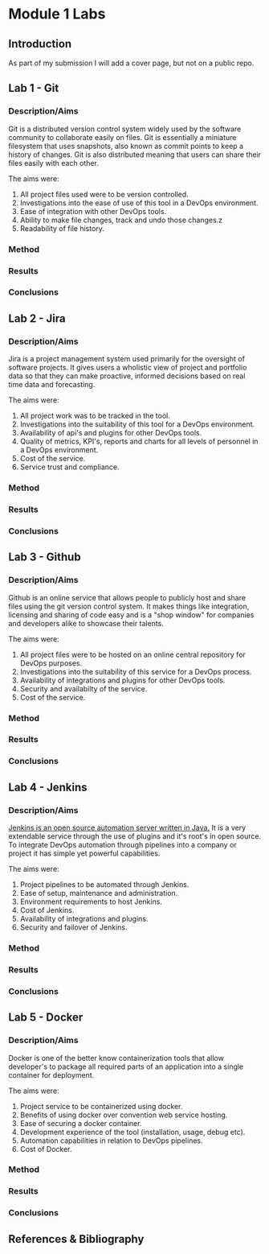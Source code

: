 # Module 1 Labs

## Introduction

As part of my submission I will add a cover page, but not on a public repo.

## Lab 1 - Git

### Description/Aims

Git is a distributed version control system widely used by the software community to collaborate easily on files. Git is essentially a miniature filesystem that uses snapshots, also known as commit points to keep a history of changes. Git is also distributed meaning that users can share their files easily with each other.

The aims were:

1. All project files used were to be version controlled.
2. Investigations into the ease of use of this tool in a DevOps environment.
3. Ease of integration with other DevOps tools.
4. Ability to make file changes, track and undo those changes.z
5. Readability of file history.

### Method

### Results

### Conclusions

## Lab 2 - Jira

### Description/Aims

Jira is a project management system used primarily for the oversight of software projects. It gives users a wholistic view of project and portfolio data so that they can make proactive, informed decisions based on real time data and forecasting.

The aims were:

1. All project work was to be tracked in the tool.
2. Investigations into the suitability of this tool for a DevOps environment.
3. Availability of api's and plugins for other DevOps tools.
4. Quality of metrics, KPI's, reports and charts for all levels of personnel in a DevOps environment.
5. Cost of the service.
6. Service trust and compliance.

### Method

### Results

### Conclusions

## Lab 3 - Github

### Description/Aims

Github is an online service that allows people to publicly host and share files using the git version control system. It makes things like integration, licensing and sharing of code easy and is a "shop window" for companies and developers alike to showcase their talents.

The aims were:

1. All project files were to be hosted on an online central repository for DevOps purposes.
2. Investigations into the suitability of this service for a DevOps process.
3. Availability of integrations and plugins for other DevOps tools.
4. Security and availabilty of the service.
5. Cost of the service.

### Method

### Results

### Conclusions

## Lab 4 - Jenkins

### Description/Aims

[Jenkins is an open source automation server written in Java.][1] It is a very extendable service through the use of plugins and it's root's in open source. To integrate DevOps automation through pipelines into a company or project it has simple yet powerful capabilities.

The aims were:

1. Project pipelines to be automated through Jenkins.
2. Ease of setup, maintenance and administration.
3. Environment requirements to host Jenkins.
4. Cost of Jenkins.
5. Availability of integrations and plugins.
6. Security and failover of Jenkins.

### Method

### Results

### Conclusions

## Lab 5 - Docker

### Description/Aims

Docker is one of the better know containerization tools that allow developer's to package all required parts of an application into a single container for deployment.

The aims were:

1. Project service to be containerized using docker.
2. Benefits of using docker over convention web service hosting.
3. Ease of securing a docker container.
4. Development experience of the tool (installation, usage, debug etc).
5. Automation capabilities in relation to DevOps pipelines.
6. Cost of Docker.

### Method

### Results

### Conclusions

## References & Bibliography

[1]: https://en.wikipedia.org/wiki/Jenkins_(software)